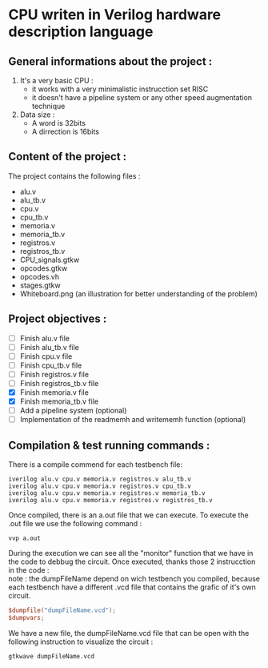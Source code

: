 # CPU writen in Verilog hardware description language

## General informations about the project :
1. It's a very basic CPU :
    * it works with a very minimalistic instrucction set RISC
    * it doesn't have a pipeline system or any other speed augmentation technique
2. Data size :
    * A word is 32bits
    * A dirrection is 16bits

## Content of the project :
The project contains the following files :
- alu.v
- alu_tb.v
- cpu.v
- cpu_tb.v
- memoria.v
- memoria_tb.v
- registros.v
- registros_tb.v
- CPU_signals.gtkw
- opcodes.gtkw
- opcodes.vh
- stages.gtkw
- Whiteboard.png    (an illustration for better understanding of the problem)
## Project objectives :
- [ ] Finish alu.v file
- [ ] Finish alu_tb.v file
- [ ] Finish cpu.v file
- [ ] Finish cpu_tb.v file
- [ ] Finish registros.v file
- [ ] Finish registros_tb.v file
- [x] Finish memoria.v file
- [x] Finish memoria_tb.v file
- [ ] Add a pipeline system (optional)
- [ ] Implementation of the readmemh and writememh function (optional)
## Compilation & test running commands :
There is a compile commend for each testbench file:
```
iverilog alu.v cpu.v memoria.v registros.v alu_tb.v
iverilog alu.v cpu.v memoria.v registros.v cpu_tb.v
iverilog alu.v cpu.v memoria.v registros.v memoria_tb.v
iverilog alu.v cpu.v memoria.v registros.v registros_tb.v
```
Once compiled, there is an a.out file that we can execute.
To execute the .out file we use the following command :
```
vvp a.out
```
During the execution we can see all the "monitor" function that we have in the code to debbug the circuit.
Once executed, thanks those 2 instrucction in the code :  
note : the dumpFileName depend on wich testbench you compiled, because each testbench have a different .vcd file that contains the grafic of it's own circuit.
```verilog
$dumpfile("dumpFileName.vcd");
$dumpvars;		 
```
We have a new file, the dumpFileName.vcd file that can be open with the following instruction to visualize the circuit :
```
gtkwave dumpFileName.vcd
```